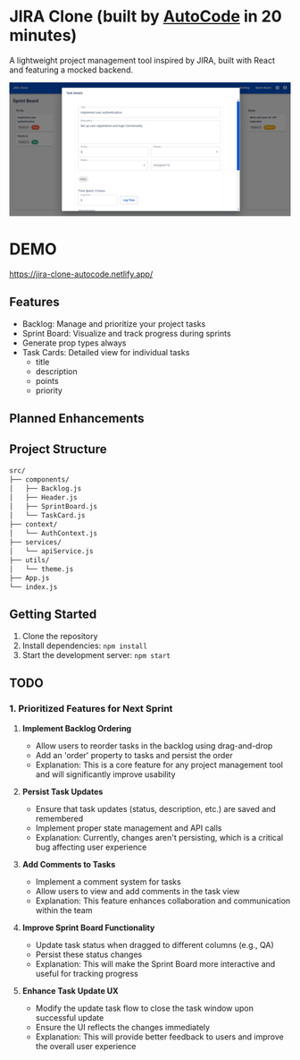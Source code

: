 # JIRA Clone (built by [AutoCode](https://autocode.work) in 20 minutes)

A lightweight project management tool inspired by JIRA, built with React and featuring a mocked
backend.

![alt text](image-1.png)


# DEMO

https://jira-clone-autocode.netlify.app/

## Features

-   Backlog: Manage and prioritize your project tasks
-   Sprint Board: Visualize and track progress during sprints
-   Generate prop types always
-   Task Cards: Detailed view for individual tasks
    -   title
    -   description
    -   points
    -   priority

## Planned Enhancements


## Project Structure

```
src/
├── components/
│   ├── Backlog.js
│   ├── Header.js
│   ├── SprintBoard.js
│   └── TaskCard.js
├── context/
│   └── AuthContext.js
├── services/
│   └── apiService.js
├── utils/
│   └── theme.js
├── App.js
└── index.js
```

## Getting Started

1. Clone the repository
2. Install dependencies: `npm install`
3. Start the development server: `npm start`

## TODO


### 1. Prioritized Features for Next Sprint

1. **Implement Backlog Ordering**
   - Allow users to reorder tasks in the backlog using drag-and-drop
   - Add an 'order' property to tasks and persist the order
   - Explanation: This is a core feature for any project management tool and will significantly improve usability

2. **Persist Task Updates**
   - Ensure that task updates (status, description, etc.) are saved and remembered
   - Implement proper state management and API calls
   - Explanation: Currently, changes aren't persisting, which is a critical bug affecting user experience

3. **Add Comments to Tasks**
   - Implement a comment system for tasks
   - Allow users to view and add comments in the task view
   - Explanation: This feature enhances collaboration and communication within the team

4. **Improve Sprint Board Functionality**
   - Update task status when dragged to different columns (e.g., QA)
   - Persist these status changes
   - Explanation: This will make the Sprint Board more interactive and useful for tracking progress

5. **Enhance Task Update UX**
   - Modify the update task flow to close the task window upon successful update
   - Ensure the UI reflects the changes immediately
   - Explanation: This will provide better feedback to users and improve the overall user experience